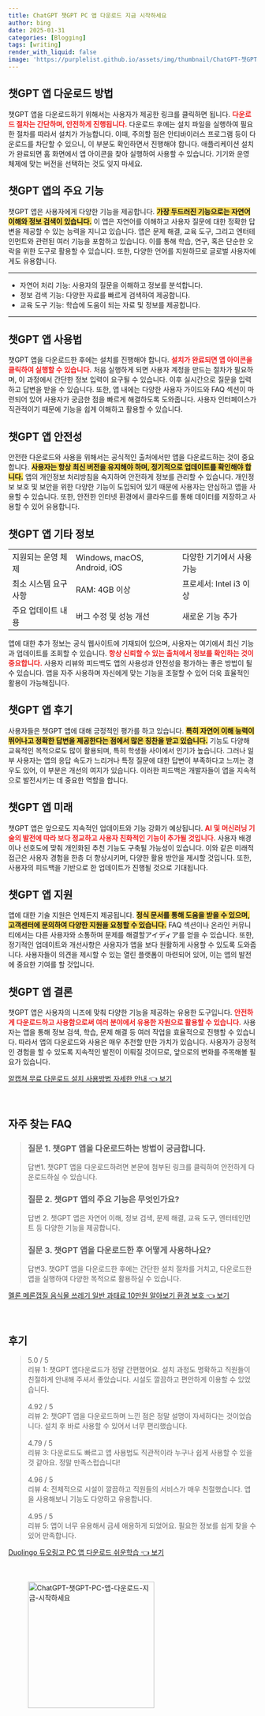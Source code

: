 ```yaml
---
title: ChatGPT 챗GPT PC 앱 다운로드 지금 시작하세요
author: bing
date: 2025-01-31
categories: [Blogging]
tags: [writing]
render_with_liquid: false
image: 'https://purplelist.github.io/assets/img/thumbnail/ChatGPT-챗GPT-PC-앱-다운로드-지금-시작하세요.webp'
---
```



<h2 id='챗GPT_앱_다운로드_방법'>챗GPT 앱 다운로드 방법</h2>

<p>챗GPT 앱을 다운로드하기 위해서는 사용자가 제공한 링크를 클릭하면 됩니다. <b><span style="color: #ee2323;">다운로드 절차는 간단하며, 안전하게 진행됩니다.</span></b> 다운로드 후에는 설치 파일을 실행하여 필요한 절차를 따라서 설치가 가능합니다. 이때, 주의할 점은 안티바이러스 프로그램 등이 다운로드를 차단할 수 있으니, 이 부분도 확인하면서 진행해야 합니다. 애플리케이션 설치가 완료되면 홈 화면에서 앱 아이콘을 찾아 실행하여 사용할 수 있습니다. 기기와 운영 체제에 맞는 버전을 선택하는 것도 잊지 마세요.</p>

<h2 id='챗GPT_앱의_주요_기능'>챗GPT 앱의 주요 기능</h2>

<p>챗GPT 앱은 사용자에게 다양한 기능을 제공합니다. <b><span style="background-color: #ffe066;">가장 두드러진 기능으로는 자연어 이해와 정보 검색이 있습니다.</span></b> 이 앱은 자연어를 이해하고 사용자 질문에 대한 정확한 답변을 제공할 수 있는 능력을 지니고 있습니다. 앱은 문제 해결, 교육 도구, 그리고 엔터테인먼트와 관련된 여러 기능을 포함하고 있습니다. 이를 통해 학습, 연구, 혹은 단순한 오락을 위한 도구로 활용할 수 있습니다. 또한, 다양한 언어를 지원하므로 글로벌 사용자에게도 유용합니다.</p>

<hr />

<ul>
    <li>자연어 처리 기능: 사용자의 질문을 이해하고 정보를 분석합니다.</li>
    <li>정보 검색 기능: 다양한 자료를 빠르게 검색하여 제공합니다.</li>
    <li>교육 도구 기능: 학습에 도움이 되는 자료 및 정보를 제공합니다.</li>
</ul>

<hr />

<h2 id='챗GPT_앱_사용법'>챗GPT 앱 사용법</h2>

<p>챗GPT 앱을 다운로드한 후에는 설치를 진행해야 합니다. <b><span style="color: #ee2323;">설치가 완료되면 앱 아이콘을 클릭하여 실행할 수 있습니다.</span></b> 처음 실행하게 되면 사용자 계정을 만드는 절차가 필요하며, 이 과정에서 간단한 정보 입력이 요구될 수 있습니다. 이후 실시간으로 질문을 입력하고 답변을 받을 수 있습니다. 또한, 앱 내에는 다양한 사용자 가이드와 FAQ 섹션이 마련되어 있어 사용자가 궁금한 점을 빠르게 해결하도록 도와줍니다. 사용자 인터페이스가 직관적이기 때문에 기능을 쉽게 이해하고 활용할 수 있습니다.</p>

<h2 id='챗GPT_앱_안전성'>챗GPT 앱 안전성</h2>

<p>안전한 다운로드와 사용을 위해서는 공식적인 출처에서만 앱을 다운로드하는 것이 중요합니다. <b><span style="background-color: #ffe066;">사용자는 항상 최신 버전을 유지해야 하며, 정기적으로 업데이트를 확인해야 합니다.</span></b> 앱의 개인정보 처리방침을 숙지하여 안전하게 정보를 관리할 수 있습니다. 개인정보 보호 및 보안을 위한 다양한 기능이 도입되어 있기 때문에 사용자는 안심하고 앱을 사용할 수 있습니다. 또한, 안전한 인터넷 환경에서 클라우드를 통해 데이터를 저장하고 사용할 수 있어 유용합니다.</p>

<h2 id='챗GPT_앱_기타_정보'>챗GPT 앱 기타 정보</h2>

<table>
    <tr>
        <td>지원되는 운영 체제</td>
        <td>Windows, macOS, Android, iOS</td>
        <td>다양한 기기에서 사용 가능</td>
    </tr>
    <tr>
        <td>최소 시스템 요구사항</td>
        <td>RAM: 4GB 이상</td>
        <td>프로세서: Intel i3 이상</td>
    </tr>
    <tr>
        <td>주요 업데이트 내용</td>
        <td>버그 수정 및 성능 개선</td>
        <td>새로운 기능 추가</td>
    </tr>
</table>

<p>앱에 대한 추가 정보는 공식 웹사이트에 기재되어 있으며, 사용자는 여기에서 최신 기능과 업데이트를 조회할 수 있습니다. <b><span style="color: #ee2323;">항상 신뢰할 수 있는 출처에서 정보를 확인하는 것이 중요합니다.</span></b> 사용자 리뷰와 피드백도 앱의 사용성과 안전성을 평가하는 좋은 방법이 될 수 있습니다. 앱을 자주 사용하며 자신에게 맞는 기능을 조절할 수 있어 더욱 효율적인 활용이 가능해집니다.</p>

<h2 id='챗GPT_앱_후기'>챗GPT 앱 후기</h2>

<p>사용자들은 챗GPT 앱에 대해 긍정적인 평가를 하고 있습니다. <b><span style="background-color: #ffe066;">특히 자연어 이해 능력이 뛰어나고 정확한 답변을 제공한다는 점에서 많은 칭찬을 받고 있습니다.</span></b> 기능도 다양해 교육적인 목적으로도 많이 활용되며, 특히 학생들 사이에서 인기가 높습니다. 그러나 일부 사용자는 앱의 응답 속도가 느리거나 특정 질문에 대한 답변이 부족하다고 느끼는 경우도 있어, 이 부분은 개선의 여지가 있습니다. 이러한 피드백은 개발자들이 앱을 지속적으로 발전시키는 데 중요한 역할을 합니다.</p>

<h2 id='챗GPT_앱_미래'>챗GPT 앱 미래</h2>

<p>챗GPT 앱은 앞으로도 지속적인 업데이트와 기능 강화가 예상됩니다. <b><span style="color: #ee2323;">AI 및 머신러닝 기술의 발전에 따라 보다 정교하고 사용자 친화적인 기능이 추가될 것입니다.</span></b> 사용자 배경이나 선호도에 맞춰 개인화된 추천 기능도 구축될 가능성이 있습니다. 이와 같은 미래적 접근은 사용자 경험을 한층 더 향상시키며, 다양한 활용 방안을 제시할 것입니다. 또한, 사용자의 피드백을 기반으로 한 업데이트가 진행될 것으로 기대됩니다.</p>

<h2 id='챗GPT_앱_지원'>챗GPT 앱 지원</h2>

<p>앱에 대한 기술 지원은 언제든지 제공됩니다. <b><span style="background-color: #ffe066;">정식 문서를 통해 도움을 받을 수 있으며, 고객센터에 문의하여 다양한 지원을 요청할 수 있습니다.</span></b> FAQ 섹션이나 온라인 커뮤니티에서는 다른 사용자와 소통하며 문제를 해결할アイディア를 얻을 수 있습니다. 또한, 정기적인 업데이트와 개선사항은 사용자가 앱을 보다 원활하게 사용할 수 있도록 도와줍니다. 사용자들이 의견을 제시할 수 있는 열린 플랫폼이 마련되어 있어, 이는 앱의 발전에 중요한 기여를 할 것입니다.</p>

<h2 id='챗GPT_앱_결론'>챗GPT 앱 결론</h2>

<p>챗GPT 앱은 사용자의 니즈에 맞춰 다양한 기능을 제공하는 유용한 도구입니다. <b><span style="color: #ee2323;">안전하게 다운로드하고 사용함으로써 여러 분야에서 유용한 자원으로 활용할 수 있습니다.</span></b> 사용자는 앱을 통해 정보 검색, 학습, 문제 해결 등 여러 작업을 효율적으로 진행할 수 있습니다. 따라서 앱의 다운로드와 사용은 매우 추천할 만한 가치가 있습니다. 사용자가 긍정적인 경험을 할 수 있도록 지속적인 발전이 이뤄질 것이므로, 앞으로의 변화를 주목해볼 필요가 있습니다.</p>


<p><a class="click-button" title="알캡쳐 무료 다운로드 설치 사용방법 자세한 안내" href="https://purplelist.github.io/posts/%EC%95%8C%EC%BA%A1%EC%B3%90-%EB%AC%B4%EB%A3%8C-%EB%8B%A4%EC%9A%B4%EB%A1%9C%EB%93%9C-%EC%84%A4%EC%B9%98-%EC%82%AC%EC%9A%A9%EB%B0%A9%EB%B2%95-%EC%9E%90%EC%84%B8%ED%95%9C-%EC%95%88%EB%82%B4/" rel="dofollow">알캡쳐 무료 다운로드 설치 사용방법 자세한 안내 👈 보기</a></p><br>
<h2 id='자주_찾는_FAQ'>자주 찾는 FAQ</h2>
<div itemscope="" itemtype="https://schema.org/FAQPage"> 
<blockquote> 
<div itemscope="" itemprop="mainEntity" itemtype="https://schema.org/Question"> 
<h3 itemprop="name">질문 1. 챗GPT 앱을 다운로드하는 방법이 궁금합니다.</h3> 
<div itemscope="" itemprop="acceptedAnswer" itemtype="https://schema.org/Answer"> 
<span itemprop="text"> 
<p>답변1. 챗GPT 앱을 다운로드하려면 본문에 첨부된 링크를 클릭하여 안전하게 다운로드하실 수 있습니다.</p> 
</span> 
</div> 
</div> 

<div itemscope="" itemprop="mainEntity" itemtype="https://schema.org/Question"> 
<h3 itemprop="name">질문 2. 챗GPT 앱의 주요 기능은 무엇인가요?</h3> 
<div itemscope="" itemprop="acceptedAnswer" itemtype="https://schema.org/Answer"> 
<span itemprop="text"> 
<p>답변 2. 챗GPT 앱은 자연어 이해, 정보 검색, 문제 해결, 교육 도구, 엔터테인먼트 등 다양한 기능을 제공합니다.</p> 
</span> 
</div> 
</div> 

<div itemscope="" itemprop="mainEntity" itemtype="https://schema.org/Question"> 
<h3 itemprop="name">질문 3. 챗GPT 앱을 다운로드한 후 어떻게 사용하나요?</h3> 
<div itemscope="" itemprop="acceptedAnswer" itemtype="https://schema.org/Answer"> 
<span itemprop="text"> 
<p>답변3. 챗GPT 앱을 다운로드한 후에는 간단한 설치 절차를 거치고, 다운로드한 앱을 실행하여 다양한 목적으로 활용하실 수 있습니다.</p> 
</span> 
</div> 
</div> 

</blockquote> 
</div>
<p><a class="click-button" title="멜론 메론껍질 음식물 쓰레기 일반 과태료 10만원 알아보기 환경 보호" href="https://purplelist.github.io/posts/%EB%A9%9C%EB%A1%A0-%EB%A9%94%EB%A1%A0%EA%BB%8D%EC%A7%88-%EC%9D%8C%EC%8B%9D%EB%AC%BC-%EC%93%B0%EB%A0%88%EA%B8%B0-%EC%9D%BC%EB%B0%98-%EA%B3%BC%ED%83%9C%EB%A3%8C-10%EB%A7%8C%EC%9B%90-%EC%95%8C%EC%95%84%EB%B3%B4%EA%B8%B0-%ED%99%98%EA%B2%BD-%EB%B3%B4%ED%98%B8/" rel="dofollow">멜론 메론껍질 음식물 쓰레기 일반 과태료 10만원 알아보기 환경 보호 👈 보기</a></p><br>
<h2 id='후기'>후기</h2>
<div itemscope itemtype="https://schema.org/Product">
  <blockquote>
  <div itemprop="review" itemscope itemtype="https://schema.org/Review">
      <div itemprop="reviewRating" itemscope itemtype="https://schema.org/Rating"> <span itemprop="ratingValue">5.0</span> / <span itemprop="bestRating">5</span> </div>
      <span itemprop="reviewBody">리뷰 1: 챗GPT 앱다운로드가 정말 간편했어요. 설치 과정도 명확하고 직원들이 친절하게 안내해 주셔서 좋았습니다. 시설도 깔끔하고 편안하게 이용할 수 있었습니다.</span>
  </div>
  <br>
  <div itemprop="review" itemscope itemtype="https://schema.org/Review">
      <div itemprop="reviewRating" itemscope itemtype="https://schema.org/Rating"> <span itemprop="ratingValue">4.92</span> / <span itemprop="bestRating">5</span> </div>
      <span itemprop="reviewBody">리뷰 2: 챗GPT 앱을 다운로드하며 느낀 점은 정말 설명이 자세하다는 것이었습니다. 설치 후 바로 사용할 수 있어서 너무 편리했습니다.</span>
  </div>
  <br>
  <div itemprop="review" itemscope itemtype="https://schema.org/Review">
      <div itemprop="reviewRating" itemscope itemtype="https://schema.org/Rating"> <span itemprop="ratingValue">4.79</span> / <span itemprop="bestRating">5</span> </div>
      <span itemprop="reviewBody">리뷰 3: 다운로드도 빠르고 앱 사용법도 직관적이라 누구나 쉽게 사용할 수 있을 것 같아요. 정말 만족스럽습니다!</span>
  </div>
  <br>
  <div itemprop="review" itemscope itemtype="https://schema.org/Review">
      <div itemprop="reviewRating" itemscope itemtype="https://schema.org/Rating"> <span itemprop="ratingValue">4.96</span> / <span itemprop="bestRating">5</span> </div>
      <span itemprop="reviewBody">리뷰 4: 전체적으로 시설이 깔끔하고 직원들의 서비스가 매우 친절했습니다. 앱을 사용해보니 기능도 다양하고 유용합니다.</span>
  </div>
  <br>
  <div itemprop="review" itemscope itemtype="https://schema.org/Review">
      <div itemprop="reviewRating" itemscope itemtype="https://schema.org/Rating"> <span itemprop="ratingValue">4.95</span> / <span itemprop="bestRating">5</span> </div>
      <span itemprop="reviewBody">리뷰 5: 앱이 너무 유용해서 금세 애용하게 되었어요. 필요한 정보를 쉽게 찾을 수 있어 만족합니다.</span>
  </div>
  </blockquote>
</div>
<p><a class="click-button" title="Duolingo 듀오링고 PC 앱 다운로드 쉬운학습" href="https://purplelist.github.io/posts/Duolingo-%EB%93%80%EC%98%A4%EB%A7%81%EA%B3%A0-PC-%EC%95%B1-%EB%8B%A4%EC%9A%B4%EB%A1%9C%EB%93%9C-%EC%89%AC%EC%9A%B4%ED%95%99%EC%8A%B5/" rel="dofollow">Duolingo 듀오링고 PC 앱 다운로드 쉬운학습 👈 보기</a></p><br>
<figure class="image"><img src="https://purplelist.github.io/assets/img/thumbnail/ChatGPT-챗GPT-PC-앱-다운로드-지금-시작하세요.webp" alt="ChatGPT-챗GPT-PC-앱-다운로드-지금-시작하세요" width="256" height="256"></figure>